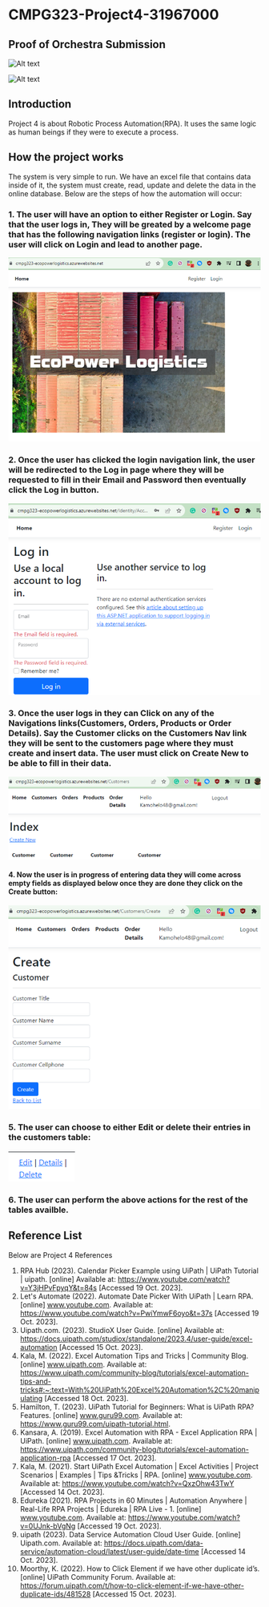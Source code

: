 # CMPG323-Project4-31967000

## Proof of Orchestra Submission
![Alt text](README_Image/proof.png)

![Alt text](README_Image/proof2.png)

## Introduction
Project 4 is about Robotic Process Automation(RPA). It uses the same logic as human beings if they were to execute a process. 

## How the project works
The system is very simple to run. We have an excel file that contains data inside of it, the system must create, read, update and delete the data in the online database. 
Below are the steps of how the automation will occur:

### 1. The user will have an option to either Register or Login. Say that the user logs in, They will be greated by a welcome page that has the following navigation links (register or login). The user will click on Login and lead to another page. 
![Alt text](README_Images/image-1.png)

### 2. Once the user has clicked the login navigation link, the user will be redirected to the Log in page where they will be requested to fill in their Email and Password then eventually click the Log in button.
 ![Alt text](README_Images/image-2.png)

 ### 3. Once the user logs in they can Click on any of the Navigations links(Customers, Orders, Products or Order Details). Say the Customer clicks on the Customers Nav link they will be sent to the customers page where they must create and insert data. The user must click on Create New to be able to fill in their data. 
 ![Alt text](README_Images/image-navLink.png)

 #### 4. Now the user is in progress of entering data they will come across empty fields as displayed below once they are done they click on the Create button:
  ![Alt text](README_Images/image-create.png)

  ### 5. The user can choose to either Edit or delete their entries in the customers table: 
  ![Alt text](README_Images/image-edit.png)

  ### 6. The user can perform the above actions for the rest of the tables availble.

  ## Reference List
  Below are Project 4 References

  1. RPA Hub (2023). Calendar Picker Example using UiPath | UiPath Tutorial | uipath. [online] Available at: https://www.youtube.com/watch?v=Y3jHPvFpyqY&t=84s [Accessed 19 Oct. 2023].
  2. Let's Automate (2022). Automate Date Picker With UiPath | Learn RPA. [online] www.youtube.com. Available at: https://www.youtube.com/watch?v=PwiYmwF6oyo&t=37s [Accessed 19 Oct. 2023].
  3. Uipath.com. (2023). StudioX User Guide. [online] Available at: https://docs.uipath.com/studiox/standalone/2023.4/user-guide/excel-automation [Accessed 15 Oct. 2023].
  4. Kala, M. (2022). Excel Automation Tips and Tricks | Community Blog. [online] www.uipath.com. Available at: https://www.uipath.com/community-blog/tutorials/excel-automation-tips-and-tricks#:~:text=With%20UiPath%20Excel%20Automation%2C%20manipulating [Accessed 18 Oct. 2023].
  5. Hamilton, T. (2023). UiPath Tutorial for Beginners: What is UiPath RPA? Features. [online] www.guru99.com. Available at: https://www.guru99.com/uipath-tutorial.html.
  6. Kansara, A. (2019). Excel Automation with RPA - Excel Application RPA | UiPath. [online] www.uipath.com. Available at: https://www.uipath.com/community-blog/tutorials/excel-automation-application-rpa [Accessed 17 Oct. 2023].
  7. Kala, M. (2021). Start UiPath Excel Automation | Excel Activities | Project Scenarios | Examples | Tips &Tricks | RPA. [online] www.youtube.com. Available at: https://www.youtube.com/watch?v=QxzOhw43TwY [Accessed 14 Oct. 2023].
  8. Edureka (2021). RPA Projects in 60 Minutes | Automation Anywhere | Real-Life RPA Projects | Edureka | RPA Live - 1. [online] www.youtube.com. Available at: https://www.youtube.com/watch?v=0UJnk-bVgNg [Accessed 19 Oct. 2023].
  9. uipath (2023). Data Service Automation Cloud User Guide. [online] Uipath.com. Available at: https://docs.uipath.com/data-service/automation-cloud/latest/user-guide/date-time [Accessed 14 Oct. 2023].
  10. Moorthy, K. (2022). How to Click Element if we have other duplicate id’s. [online] UiPath Community Forum. Available at: https://forum.uipath.com/t/how-to-click-element-if-we-have-other-duplicate-ids/481528 [Accessed 15 Oct. 2023].
‌

